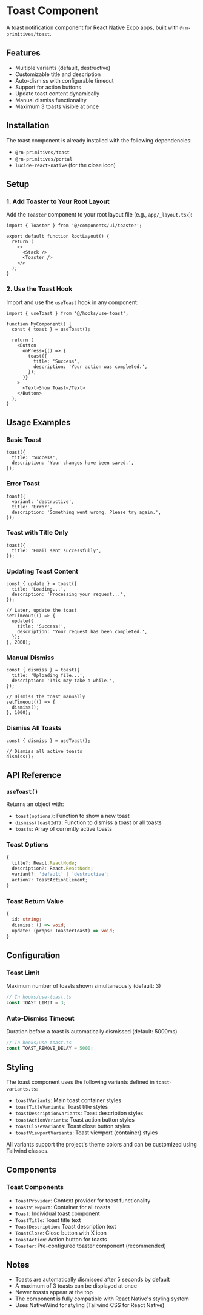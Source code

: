 # Toast Component

A toast notification component for React Native Expo apps, built with `@rn-primitives/toast`.

## Features

- Multiple variants (default, destructive)
- Customizable title and description
- Auto-dismiss with configurable timeout
- Support for action buttons
- Update toast content dynamically
- Manual dismiss functionality
- Maximum 3 toasts visible at once

## Installation

The toast component is already installed with the following dependencies:

- `@rn-primitives/toast`
- `@rn-primitives/portal`
- `lucide-react-native` (for the close icon)

## Setup

### 1. Add Toaster to Your Root Layout

Add the `Toaster` component to your root layout file (e.g., `app/_layout.tsx`):

```tsx
import { Toaster } from '@/components/ui/toaster';

export default function RootLayout() {
  return (
    <>
      <Stack />
      <Toaster />
    </>
  );
}
```

### 2. Use the Toast Hook

Import and use the `useToast` hook in any component:

```tsx
import { useToast } from '@/hooks/use-toast';

function MyComponent() {
  const { toast } = useToast();

  return (
    <Button
      onPress={() => {
        toast({
          title: 'Success',
          description: 'Your action was completed.',
        });
      }}
    >
      <Text>Show Toast</Text>
    </Button>
  );
}
```

## Usage Examples

### Basic Toast

```tsx
toast({
  title: 'Success',
  description: 'Your changes have been saved.',
});
```

### Error Toast

```tsx
toast({
  variant: 'destructive',
  title: 'Error',
  description: 'Something went wrong. Please try again.',
});
```

### Toast with Title Only

```tsx
toast({
  title: 'Email sent successfully',
});
```

### Updating Toast Content

```tsx
const { update } = toast({
  title: 'Loading...',
  description: 'Processing your request...',
});

// Later, update the toast
setTimeout(() => {
  update({
    title: 'Success!',
    description: 'Your request has been completed.',
  });
}, 2000);
```

### Manual Dismiss

```tsx
const { dismiss } = toast({
  title: 'Uploading file...',
  description: 'This may take a while.',
});

// Dismiss the toast manually
setTimeout(() => {
  dismiss();
}, 1000);
```

### Dismiss All Toasts

```tsx
const { dismiss } = useToast();

// Dismiss all active toasts
dismiss();
```

## API Reference

### `useToast()`

Returns an object with:

- `toast(options)`: Function to show a new toast
- `dismiss(toastId?)`: Function to dismiss a toast or all toasts
- `toasts`: Array of currently active toasts

### Toast Options

```typescript
{
  title?: React.ReactNode;
  description?: React.ReactNode;
  variant?: 'default' | 'destructive';
  action?: ToastActionElement;
}
```

### Toast Return Value

```typescript
{
  id: string;
  dismiss: () => void;
  update: (props: ToasterToast) => void;
}
```

## Configuration

### Toast Limit

Maximum number of toasts shown simultaneously (default: 3)

```typescript
// In hooks/use-toast.ts
const TOAST_LIMIT = 3;
```

### Auto-Dismiss Timeout

Duration before a toast is automatically dismissed (default: 5000ms)

```typescript
// In hooks/use-toast.ts
const TOAST_REMOVE_DELAY = 5000;
```

## Styling

The toast component uses the following variants defined in `toast-variants.ts`:

- `toastVariants`: Main toast container styles
- `toastTitleVariants`: Toast title styles
- `toastDescriptionVariants`: Toast description styles
- `toastActionVariants`: Toast action button styles
- `toastCloseVariants`: Toast close button styles
- `toastViewportVariants`: Toast viewport (container) styles

All variants support the project's theme colors and can be customized using Tailwind classes.

## Components

### Toast Components

- `ToastProvider`: Context provider for toast functionality
- `ToastViewport`: Container for all toasts
- `Toast`: Individual toast component
- `ToastTitle`: Toast title text
- `ToastDescription`: Toast description text
- `ToastClose`: Close button with X icon
- `ToastAction`: Action button for toasts
- `Toaster`: Pre-configured toaster component (recommended)

## Notes

- Toasts are automatically dismissed after 5 seconds by default
- A maximum of 3 toasts can be displayed at once
- Newer toasts appear at the top
- The component is fully compatible with React Native's styling system
- Uses NativeWind for styling (Tailwind CSS for React Native)
